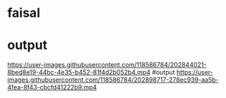# faisal
# output

https://user-images.githubusercontent.com/118586784/202844021-8bed8e19-44bc-4e35-b452-81f4d2b052b4.mp4
#output
https://user-images.githubusercontent.com/118586784/202898717-278ec939-aa5b-4fea-8f43-cbcfd41222b9.mp4

